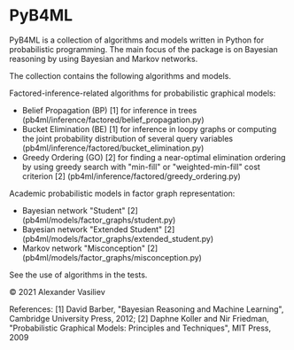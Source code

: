 # PyB4ML
PyB4ML is a collection of algorithms and models written in Python for probabilistic programming. The main focus of the package is on Bayesian reasoning by using Bayesian and Markov networks. 

The collection contains the following algorithms and models.

Factored-inference-related algorithms for probabilistic graphical models:
- Belief Propagation (BP) [1] for inference in trees (pb4ml/inference/factored/belief_propagation.py)
- Bucket Elimination (BE) [1] for inference in loopy graphs or computing the joint probability distribution of several query variables (pb4ml/inference/factored/bucket_elimination.py)
- Greedy Ordering (GO) [2] for finding a near-optimal elimination ordering by using greedy search with "min-fill" or "weighted-min-fill" cost criterion [2] (pb4ml/inference/factored/greedy_ordering.py)

Academic probabilistic models in factor graph representation:
- Bayesian network "Student" [2] (pb4ml/models/factor_graphs/student.py)
- Bayesian network "Extended Student" [2] (pb4ml/models/factor_graphs/extended_student.py)
- Markov network "Misconception" [2] (pb4ml/models/factor_graphs/misconception.py)

See the use of algorithms in the tests.

© 2021 Alexander Vasiliev

References:
[1] David Barber, "Bayesian Reasoning and Machine Learning", Cambridge University Press, 2012;
[2] Daphne Koller and Nir Friedman, "Probabilistic Graphical Models: Principles and Techniques", MIT Press, 2009
